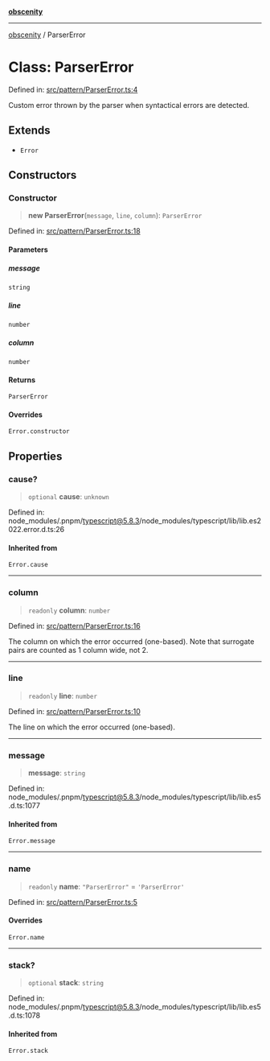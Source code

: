 [**obscenity**](../README.md)

***

[obscenity](../README.md) / ParserError

# Class: ParserError

Defined in: [src/pattern/ParserError.ts:4](https://github.com/jo3-l/obscenity/blob/df55df57c9cde0cfef01d92ac049af8e5d6ff36a/src/pattern/ParserError.ts#L4)

Custom error thrown by the parser when syntactical errors are detected.

## Extends

- `Error`

## Constructors

### Constructor

> **new ParserError**(`message`, `line`, `column`): `ParserError`

Defined in: [src/pattern/ParserError.ts:18](https://github.com/jo3-l/obscenity/blob/df55df57c9cde0cfef01d92ac049af8e5d6ff36a/src/pattern/ParserError.ts#L18)

#### Parameters

##### message

`string`

##### line

`number`

##### column

`number`

#### Returns

`ParserError`

#### Overrides

`Error.constructor`

## Properties

### cause?

> `optional` **cause**: `unknown`

Defined in: node\_modules/.pnpm/typescript@5.8.3/node\_modules/typescript/lib/lib.es2022.error.d.ts:26

#### Inherited from

`Error.cause`

***

### column

> `readonly` **column**: `number`

Defined in: [src/pattern/ParserError.ts:16](https://github.com/jo3-l/obscenity/blob/df55df57c9cde0cfef01d92ac049af8e5d6ff36a/src/pattern/ParserError.ts#L16)

The column on which the error occurred (one-based).
Note that surrogate pairs are counted as 1 column wide, not 2.

***

### line

> `readonly` **line**: `number`

Defined in: [src/pattern/ParserError.ts:10](https://github.com/jo3-l/obscenity/blob/df55df57c9cde0cfef01d92ac049af8e5d6ff36a/src/pattern/ParserError.ts#L10)

The line on which the error occurred (one-based).

***

### message

> **message**: `string`

Defined in: node\_modules/.pnpm/typescript@5.8.3/node\_modules/typescript/lib/lib.es5.d.ts:1077

#### Inherited from

`Error.message`

***

### name

> `readonly` **name**: `"ParserError"` = `'ParserError'`

Defined in: [src/pattern/ParserError.ts:5](https://github.com/jo3-l/obscenity/blob/df55df57c9cde0cfef01d92ac049af8e5d6ff36a/src/pattern/ParserError.ts#L5)

#### Overrides

`Error.name`

***

### stack?

> `optional` **stack**: `string`

Defined in: node\_modules/.pnpm/typescript@5.8.3/node\_modules/typescript/lib/lib.es5.d.ts:1078

#### Inherited from

`Error.stack`
